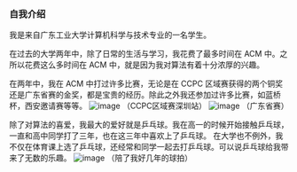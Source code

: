 ### 自我介绍
我是来自广东工业大学计算机科学与技术专业的一名学生。

在过去的大学两年中，除了日常的生活与学习，我花费了最多时间在 ACM 中。之所以花费这么多时间在 ACM 中，就是因为我对算法有着十分浓厚的兴趣。

在两年中，我在 ACM 中打过许多比赛，无论是在 CCPC 区域赛获得的两个铜奖还是广东省赛的金奖，都是宝贵的经历。除此之外我还参加过许多比赛，如蓝桥杯，西安邀请赛等等。
![image](https://img2024.cnblogs.com/blog/3509625/202408/3509625-20240827190230301-1899277107.jpg)
（CCPC区域赛深圳站）
![image](https://img2024.cnblogs.com/blog/3509625/202408/3509625-20240827165029475-1767598218.jpg)
（广东省赛）

除了对算法的喜爱，我最大的爱好就是乒乓球。我在高一的时候开始接触乒乓球，一直和高中同学打了三年，也在这三年中喜欢上了乒乓球。
在大学也不例外，我不仅在体育课上选了乒乓球，还经常和同学一起去打乒乓球。可以说乒乓球给我带来了无数的乐趣。
![image](https://img2024.cnblogs.com/blog/3509625/202408/3509625-20240827171413922-731526167.jpg)
（陪了我好几年的球拍）
